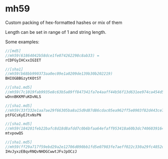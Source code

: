 mh59
====

Custom packing of hex-formatted hashes or mix of them


Length can be set in range of 1 and string length.

Some examples:
```php
//[md5]
//mh59(61864042b58dce1fe074262298c8ab33) =
rCDFGyIHCxxIGIET

//[sha1]
//mh59(b68bb990373aa0ec09e1a0209de139b30b202219)
BHIOGBBGzytKOtST

//[sha1.md5]
//mh59(7c1019fab9935e8c63b5a89ff847341fa7e4aaff44b56f13d631ee974ca454d5441d0b19
wDnnBKKMFuKDvNLS

//[sha1.md5]
//mh59(33f332e1aa7ae29f66305ba8a15d9d87d86cdac05ea962ff5e0903f82d443ce71ce86c91)
ptFGCsKyEJtxNsPN

//[sha1.md5]
//mh59(184201feb22bafc8d18d8afdd7c0b6bfaa64efaff953418a60b3dc740603916428ce39d3, 8)
mtvpowQS

//[sha1.md5]
//mh59(ff29a717f59ebd29a2e12706d090bb1fd5e07983fe7aeff022c330a29fc4852d1e7d4463, 32)
IHvJyxzEBqvRNQvNHDGCwwtJFvJpOCzJ
```
